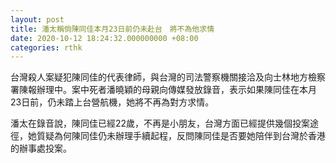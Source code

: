 ```yaml
---
layout: post
title: 潘太稱倘陳同佳本月23日前仍未赴台　將不為他求情
date: 2020-10-12 18:24:32.000000000 +08:00
categories: rthk
---
```


台灣殺人案疑犯陳同佳的代表律師，與台灣的司法警察機關接洽及向士林地方檢察署陳報辦理中。案中死者潘曉穎的母親向傳媒發放錄音，表示如果陳同佳在本月23日前，仍未踏上台營航機，她將不再為對方求情。

潘太在錄音說，陳同佳已經22歲，不再是小朋友，台灣方面已經提供幾個投案途徑，她質疑為何陳同佳仍未辦理手續起程，反問陳同佳是否要她陪伴到台灣於香港的辦事處投案。
